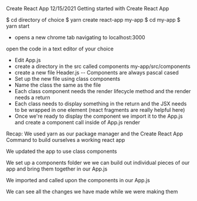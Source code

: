 Create React App 12/15/2021
Getting started with Create React App

$ cd directory of choice 
$ yarn create react-app my-app
$ cd my-app
$ yarn start
- opens a new chrome tab navigating to localhost:3000

open the code in a text editor of your choice 

- Edit App.js 
- create a directory in the src called components
    my-app/src/components
- create a new file Header.js -- Components are always pascal cased
- Set up the new file using class components 
- Name the class the same as the file
- Each class component needs the render lifecycle method and the render needs a return
- Each class needs to display something in the return and the JSX needs to be wrapped in one element (react fragments are really helpful here)
- Once we're ready to display the component we import it to the App.js and create a component call inside of App.js render


Recap: 
We used yarn as our package manager and the Create React App Command to build ourselves a working react app

We updated the app to use class components

We set up a components folder we we can build out individual pieces of our app and bring them together in our App.js

We imported and called upon the components in our App.js

We can see all the changes we have made while we were making them